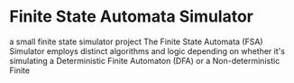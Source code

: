 # Finite State Automata Simulator
 a small finite state simulator project
The Finite State Automata (FSA) Simulator employs distinct algorithms and logic depending on whether it's simulating a Deterministic Finite Automaton (DFA) or a Non-deterministic Finite